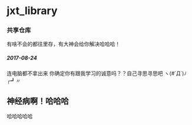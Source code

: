 # jxt_library

### 共享仓库

有啥不会的都往里存，有大神会给你解决哈哈哈！

##### 2017-08-24
连电脑都不拿出来 你确定你有跟我学习的诚意吗？？自己寻思寻思吧  ヽ(#`Д´)ﾉ┌┛〃
## 神经病啊！哈哈哈
哈哈哈哈哈
